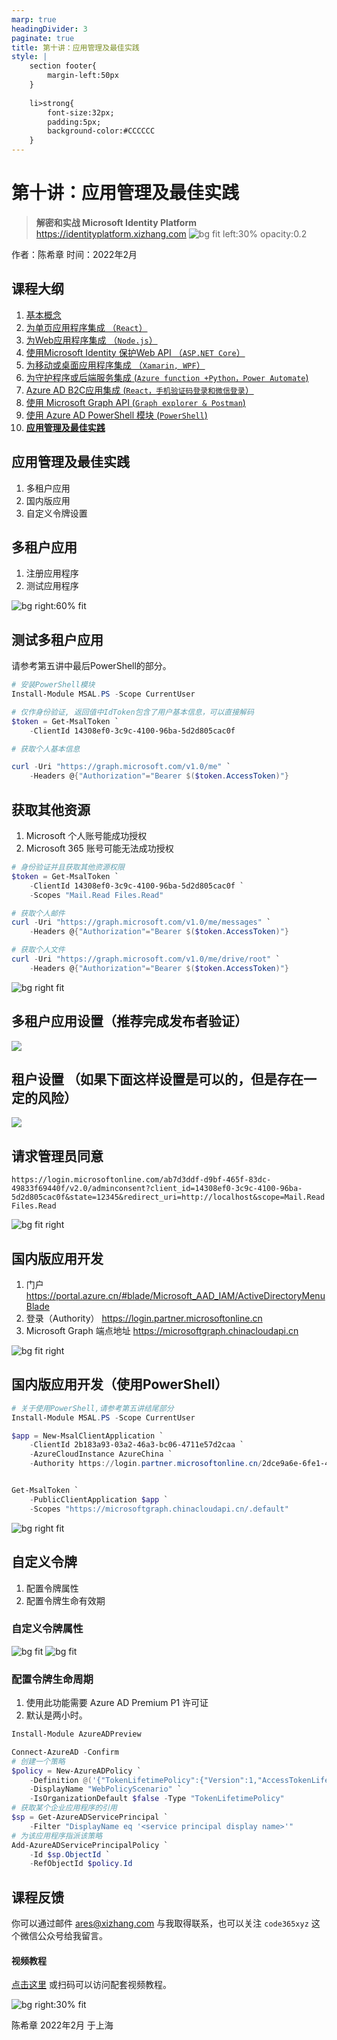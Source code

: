 ```yaml
---
marp: true
headingDivider: 3
paginate: true
title: 第十讲：应用管理及最佳实践
style: |
    section footer{
        margin-left:50px
    }
    
    li>strong{
        font-size:32px;
        padding:5px;
        background-color:#CCCCCC
    }
---
```


# 第十讲：应用管理及最佳实践
> **解密和实战 Microsoft Identity Platform**  https://identityplatform.xizhang.com
![bg fit left:30% opacity:0.2](images/aad.png)


作者：陈希章
时间：2022年2月


## 课程大纲
<!--
footer: '**解密和实战 Microsoft Identity Platform**  https://identityplatform.xizhang.com'
-->

1. [基本概念](module1-overview.md)
1. [为单页应用程序集成 （`React`）](module2-spa.md)
1. [为Web应用程序集成 （`Node.js`）](module3-webapp.md)
1. [使用Microsoft Identity 保护Web API （`ASP.NET Core`）](module4-webapi.md)
1. [为移动或桌面应用程序集成 （`Xamarin, WPF`）](module5-desktop-mobile.md)
1. [为守护程序或后端服务集成 (`Azure function +Python，Power Automate`)](module6-deamon-service.md)
1. [Azure AD B2C应用集成 (`React，手机验证码登录和微信登录`） ](module7-b2c.md)
1. [使用 Microsoft Graph API (`Graph explorer & Postman`)](module8-msgraph.md)
1. [使用 Azure AD PowerShell 模块 (`PowerShell`)](module9-powershell.md)
1. **[应用管理及最佳实践](module10-bestpractices.md)**


##  应用管理及最佳实践

1. 多租户应用
1. 国内版应用
1. 自定义令牌设置

## 多租户应用
1. 注册应用程序
1. 测试应用程序

![bg right:60% fit](images/multi-tenant-app.png)

## 测试多租户应用

请参考第五讲中最后PowerShell的部分。

```powershell
# 安装PowerShell模块
Install-Module MSAL.PS -Scope CurrentUser

# 仅作身份验证, 返回值中IdToken包含了用户基本信息，可以直接解码
$token = Get-MsalToken `
    -ClientId 14308ef0-3c9c-4100-96ba-5d2d805cac0f

# 获取个人基本信息

curl -Uri "https://graph.microsoft.com/v1.0/me" `
    -Headers @{"Authorization"="Bearer $($token.AccessToken)"}

```

## 获取其他资源

1. Microsoft 个人账号能成功授权
1. Microsoft 365 账号可能无法成功授权

```powershell
# 身份验证并且获取其他资源权限
$token = Get-MsalToken `
    -ClientId 14308ef0-3c9c-4100-96ba-5d2d805cac0f `
    -Scopes "Mail.Read Files.Read"

# 获取个人邮件
curl -Uri "https://graph.microsoft.com/v1.0/me/messages" `
    -Headers @{"Authorization"="Bearer $($token.AccessToken)"}

# 获取个人文件
curl -Uri "https://graph.microsoft.com/v1.0/me/drive/root" `
    -Headers @{"Authorization"="Bearer $($token.AccessToken)"}
```

![bg right fit](images/unverified-app-error.png)

## 多租户应用设置（推荐完成发布者验证）
<!-- _footer: '' -->
<!-- https://docs.microsoft.com/zh-cn/azure/active-directory/develop/publisher-verification-overview -->
![](images/verify-publisher.png)

## 租户设置 （如果下面这样设置是可以的，但是存在一定的风险）
<!-- https://portal.azure.com/#blade/Microsoft_AAD_IAM/ConsentPoliciesMenuBlade/UserSettings -->

![](images/azuread-user-consent-settings.png)

## 请求管理员同意

`https://login.microsoftonline.com/ab7d3ddf-d9bf-465f-83dc-49833f69440f/v2.0/adminconsent?client_id=14308ef0-3c9c-4100-96ba-5d2d805cac0f&state=12345&redirect_uri=http://localhost&scope=Mail.Read Files.Read`


![bg fit right](images/admin-consent-screen.png)


## 国内版应用开发

1. 门户 https://portal.azure.cn/#blade/Microsoft_AAD_IAM/ActiveDirectoryMenuBlade
1. 登录（Authority） https://login.partner.microsoftonline.cn
1. Microsoft Graph 端点地址 https://microsoftgraph.chinacloudapi.cn

![bg fit right](images/azure-china-endpoint.png)

## 国内版应用开发（使用PowerShell）

```powershell
# 关于使用PowerShell,请参考第五讲结尾部分
Install-Module MSAL.PS -Scope CurrentUser

$app = New-MsalClientApplication `
    -ClientId 2b183a93-03a2-46a3-bc06-4711e57d2caa `
    -AzureCloudInstance AzureChina `
    -Authority https://login.partner.microsoftonline.cn/2dce9a6e-6fe1-4dc8-ac10-f571cdefc583


Get-MsalToken `
    -PublicClientApplication $app `
    -Scopes "https://microsoftgraph.chinacloudapi.cn/.default"

```

![bg right fit](images/aad-msaltoken-china.png)

## 自定义令牌

1. 配置令牌属性
1. 配置令牌生命有效期

###  自定义令牌属性
<!-- https://docs.microsoft.com/zh-cn/azure/active-directory/develop/id-tokens -->
<!-- _footer: ''--> 
![bg fit](images/custom-token-settings.png)
![bg fit](images/custom-token-group-claims.png)

<!-- 
勾选上了组的话，groups是安全组编号（可以通过这里找到 https://aad.portal.azure.com/#blade/Microsoft_AAD_IAM/GroupsManagementMenuBlade/AllGroups），
wids是系统角色编号，所有这些编号，在每个租户都是固定的，通过  Get-AzureADDirectoryRoleTemplate 可以获取到
自定义令牌，组属性中，注意有一个显示为role的选项
{
  "typ": "JWT",
  "alg": "RS256",
  "kid": "Mr5-AUibfBii7Nd1jBebaxboXW0"
}.{
  "aud": "1b87e032-fd57-4f67-b2f3-d9ff5e1c583f",
  "iss": "https://login.microsoftonline.com/3a6831ab-6304-4c72-8d08-3afe544555dd/v2.0",
  "iat": 1645428113,
  "nbf": 1645428113,
  "exp": 1645432013,
  "groups": [
    "b956c237-7c9a-4ff5-bfff-79a832b0c4bf",
    "6b759766-2ecb-4299-b31f-965ef23f2931",
    "da86cab9-1cee-4456-b9e2-b18615b023ca",
    "c17dcde0-5dba-4cc8-b7df-5d2390069de4",
    "7467cf68-fa42-473d-9f2e-c3d72e9620ee"
  ],
  "name": "希章",
  "oid": "b238fd07-6513-46b0-b133-55c9ff8b09e9",
  "preferred_username": "ares@code365.xyz",
  "rh": "0.AXAAqzFoOgRjckyNCDr-VEVV3TLghxtX_WdPsvPZ_14cWD9wAAY.",
  "sub": "xE4rtpK7Ro2qbhjqCh6AX3w18ETIVGHYE0YG03TZqCY",
  "tid": "3a6831ab-6304-4c72-8d08-3afe544555dd",
  "uti": "R5k7foDhLEyokhm9eWklAQ",
  "ver": "2.0",
  "wids": [
    "62e90394-69f5-4237-9190-012177145e10",
    "b79fbf4d-3ef9-4689-8143-76b194e85509"
  ]
}.[Signature]

 -->


### 配置令牌生命周期

1. 使用此功能需要 Azure AD Premium P1 许可证
1. 默认是两小时。

```powershell
Install-Module AzureADPreview

Connect-AzureAD -Confirm
# 创建一个策略
$policy = New-AzureADPolicy `
    -Definition @('{"TokenLifetimePolicy":{"Version":1,"AccessTokenLifetime":"02:00:00"}}') `
    -DisplayName "WebPolicyScenario" `
    -IsOrganizationDefault $false -Type "TokenLifetimePolicy"
# 获取某个企业应用程序的引用
$sp = Get-AzureADServicePrincipal `
    -Filter "DisplayName eq '<service principal display name>'"
# 为该应用程序指派该策略
Add-AzureADServicePrincipalPolicy `
    -Id $sp.ObjectId `
    -RefObjectId $policy.Id
```

## 课程反馈

你可以通过邮件 <ares@xizhang.com> 与我取得联系，也可以关注 `code365xyz` 这个微信公众号给我留言。

#### 视频教程

[点击这里](https://study.163.com/course/introduction.htm?courseId=1212500806&share=2&shareId=400000000620030) 或扫码可以访问配套视频教程。

![bg right:30% fit](images/videocourse.png)


陈希章 2022年2月 于上海